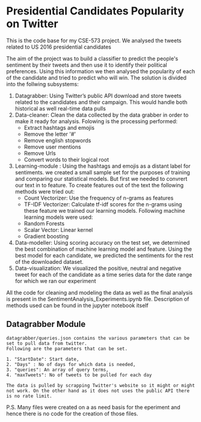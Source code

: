# Presidential Candidates Popularity on Twitter
This is the code base for my CSE-573 project. We analysed the tweets related to US 2016 presidential candidates  

The aim of the project was to build a classifier to predict the people's sentiment by their tweets and then use it to identify their political preferences. Using this information we then  analysed the popularity of each of the candidate and tried to predict who will win.
The solution is divided into the follwing subsystems:

1. Datagrabber: Using Twitter’s public API download and store tweets related to the candidates and their campaign. This would handle both historical as well real-time data pulls
2. Data-cleaner: Clean the data collected by the data grabber in order to make it ready for analysis. Folowing is the processing performed:
	- Extract hashtags and emojis
	- Remove the letter '#'
	- Remove english stopwords
	- Remove user mentions
	- Remove Urls
	- Convert words to their logical root
3. Learning-module : Using the hashtags and emojis as a distant label for sentiments. we created a small sample set for the purposes of training and comparing our statistical models. But first we needed to convrert our text in to feature. To create features out of the text the following methods were tried out:
	- Count Vectorizer: Use the frequency of n-grams as features
	- TF-IDF Vectorizer: Calculate tf-idf scores for the n-grams
using these feature we trained our learning models. Following machine learning models were used:
	- Random Forests
	- Scalar Vector: Linear kernel
	- Gradient boosting
4. Data-modeller: Using scoring accuracy on the test set, we determined the best combination of machine learning model and feature. Using the best model for each candidate, we predicted the sentiments for the rest of the downloaded dataset. 
5. Data-visualization: We visualized the positive, neutral and negative tweet for each of the candidate as a time series data for the date range for which we ran our experiment

All the code for cleaning and modeling the data as well as the final analysis is present in the SentimentAnalysis_Experiments.ipynb file. Description of methods used can be found in the jupyter notebook itself  

## Datagrabber Module 
	datagrabber/queries.json contains the various parameters that can be set to pull data from twitter. 
	Following are the parameters that can be set.

	1. "StartDate": Start date,
	2. "Days" : No of days for which data is needed,
	3. "queries": An array of query terms,
	4. "maxTweets": No of tweets to be pulled for each day

	The data is pulled by scrapping Twitter's website so it might or might not work. On the other hand as it does not uses the public API there is no rate limit.


P.S. Many files were created on a as need basis for the eperiment and hence there is no code for the creation of those files. 
